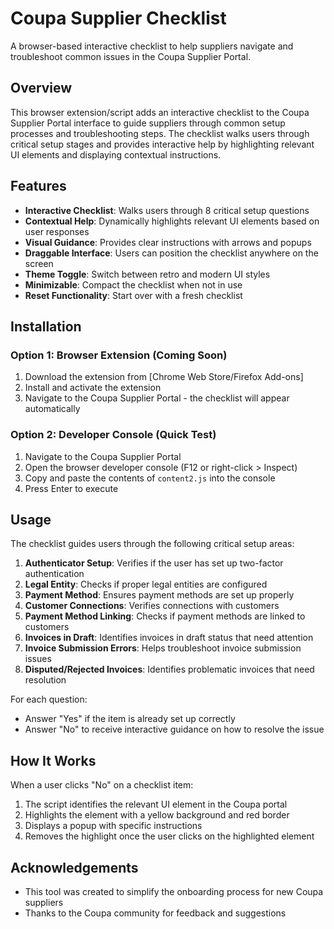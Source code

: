 # Coupa Supplier Checklist

A browser-based interactive checklist to help suppliers navigate and troubleshoot common issues in the Coupa Supplier Portal.

## Overview

This browser extension/script adds an interactive checklist to the Coupa Supplier Portal interface to guide suppliers through common setup processes and troubleshooting steps. The checklist walks users through critical setup stages and provides interactive help by highlighting relevant UI elements and displaying contextual instructions.

## Features

- **Interactive Checklist**: Walks users through 8 critical setup questions
- **Contextual Help**: Dynamically highlights relevant UI elements based on user responses
- **Visual Guidance**: Provides clear instructions with arrows and popups
- **Draggable Interface**: Users can position the checklist anywhere on the screen
- **Theme Toggle**: Switch between retro and modern UI styles
- **Minimizable**: Compact the checklist when not in use
- **Reset Functionality**: Start over with a fresh checklist

## Installation

### Option 1: Browser Extension (Coming Soon)
1. Download the extension from [Chrome Web Store/Firefox Add-ons]
2. Install and activate the extension
3. Navigate to the Coupa Supplier Portal - the checklist will appear automatically

### Option 2: Developer Console (Quick Test)
1. Navigate to the Coupa Supplier Portal
2. Open the browser developer console (F12 or right-click > Inspect)
3. Copy and paste the contents of `content2.js` into the console
4. Press Enter to execute

## Usage

The checklist guides users through the following critical setup areas:

1. **Authenticator Setup**: Verifies if the user has set up two-factor authentication
2. **Legal Entity**: Checks if proper legal entities are configured
3. **Payment Method**: Ensures payment methods are set up properly
4. **Customer Connections**: Verifies connections with customers
5. **Payment Method Linking**: Checks if payment methods are linked to customers
6. **Invoices in Draft**: Identifies invoices in draft status that need attention
7. **Invoice Submission Errors**: Helps troubleshoot invoice submission issues
8. **Disputed/Rejected Invoices**: Identifies problematic invoices that need resolution

For each question:
- Answer "Yes" if the item is already set up correctly
- Answer "No" to receive interactive guidance on how to resolve the issue

## How It Works

When a user clicks "No" on a checklist item:
1. The script identifies the relevant UI element in the Coupa portal
2. Highlights the element with a yellow background and red border
3. Displays a popup with specific instructions
4. Removes the highlight once the user clicks on the highlighted element

## Acknowledgements

- This tool was created to simplify the onboarding process for new Coupa suppliers
- Thanks to the Coupa community for feedback and suggestions
